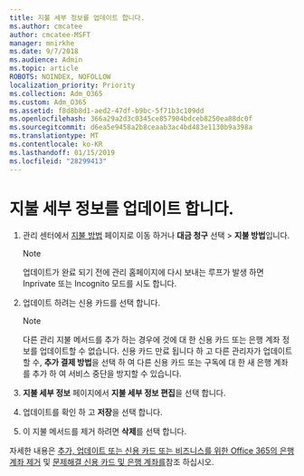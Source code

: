 ```yaml
---
title: 지불 세부 정보를 업데이트 합니다.
ms.author: cmcatee
author: cmcatee-MSFT
manager: mnirkhe
ms.date: 9/7/2018
ms.audience: Admin
ms.topic: article
ROBOTS: NOINDEX, NOFOLLOW
localization_priority: Priority
ms.collection: Adm_O365
ms.custom: Adm_O365
ms.assetid: f8d8b8d1-aed2-47df-b9bc-5f71b3c109dd
ms.openlocfilehash: 366a29a2d3c0345ce857904bdceb8250ea88dc0f
ms.sourcegitcommit: d6ea5e9458a2b8ceaab3ac4bd483e1130b9a398a
ms.translationtype: MT
ms.contentlocale: ko-KR
ms.lasthandoff: 01/15/2019
ms.locfileid: "28299413"
---
```

# <a name="update-payment-details"></a>지불 세부 정보를 업데이트 합니다.

1. 관리 센터에서 [지불 방법](https://go.microsoft.com/fwlink/p/?linkid=2018806) 페이지로 이동 하거나 **대금 청구** 선택 \> **지불 방법**입니다.
    
    > [!NOTE]
    > 업데이트가 완료 되기 전에 관리 홈페이지에 다시 보내는 루프가 발생 하면 Inprivate 또는 Incognito 모드를 시도 합니다. 
  
2. 업데이트 하려는 신용 카드를 선택 합니다.
    
    > [!NOTE]
    > 다른 관리 지불 메서드를 추가 하는 경우에 것에 대 한 신용 카드 또는 은행 계좌 정보를 업데이트할 수 없습니다. 신용 카드 만료 됩니다 하 고 다른 관리자가 업데이트할 수, **추가 결제 방법**을 선택 하 여 다른 신용 카드 또는 구독에 대 한 새 은행 계좌를 추가 하 여 서비스 중단을 방지할 수 있습니다. 
  
3. **지불 세부 정보** 페이지에서 **지불 세부 정보 편집**을 선택 합니다.
    
4. 업데이트를 확인 하 고 **저장**을 선택 합니다.
    
5. 이 지불 메서드를 제거 하려면 **삭제**를 선택 합니다.
    
자세한 내용은 [추가, 업데이트 또는 신용 카드 또는 비즈니스를 위한 Office 365의 은행 계좌 제거](https://support.office.com/article/30ba9c83-50d8-4020-90ed-830a5b8c8724) 및 [문제해결 신용 카드 및 은행 계좌를](https://support.office.com/article/30ba9c83-50d8-4020-90ed-830a5b8c8724)참조 하십시오.
  

